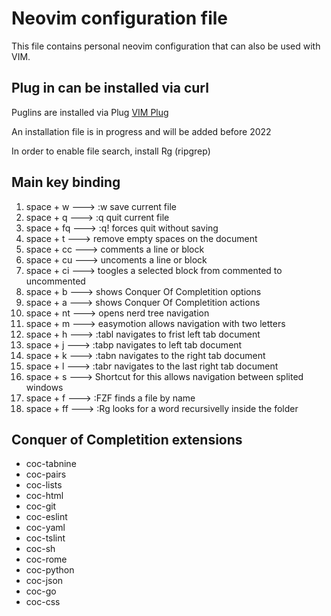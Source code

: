 # Neovim configuration file

This file contains personal neovim configuration that can also be used with VIM.

## Plug in can be installed via curl

Puglins are installed via Plug
[VIM Plug](https://github.com/junegunn/vim-plug)

An installation file is in progress and will be added before 2022

In order to enable file search, install Rg (ripgrep)

## Main key binding

  1. space + w   ---> :w save current file
  2. space + q   ---> :q quit current file
  3. space + fq  ---> :q! forces quit without saving
  4. space + t   ---> <Plugin> remove empty spaces on the document
  5. space + cc  ---> comments a line or block
  6. space + cu  ---> uncoments a line or block
  7. space + ci  ---> toogles a selected block from commented to uncommented
  8. space + b   ---> <Plugin> shows Conquer Of Completition options
  9. space + a   ---> <Plugin> shows Conquer Of Completition actions
  10. space + nt  ---> <Plugin> opens nerd tree navigation
  11. space + m  ---> <Plugin> easymotion allows navigation with two letters
  12. space + h  ---> :tabl navigates to frist left tab document
  13. space + j  ---> :tabp navigates to left tab document
  14. space + k  ---> :tabn navigates to the right tab document
  15. space + l  ---> :tabr navigates to the last right tab document
  16. space + s  ---> Shortcut for <C-w> this allows navigation between splited windows
  17. space + f  ---> :FZF finds a file by name
  18. space + ff ---> :Rg looks for a word recursivelly inside the folder

## Conquer of Completition extensions

- coc-tabnine
- coc-pairs
- coc-lists
- coc-html
- coc-git
- coc-eslint
- coc-yaml
- coc-tslint
- coc-sh
- coc-rome
- coc-python
- coc-json
- coc-go
- coc-css

